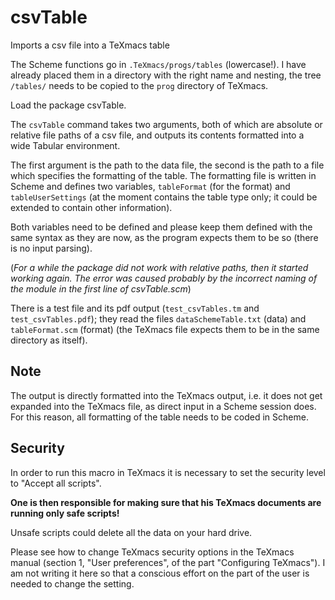 # csvTable
Imports a csv file into a TeXmacs table

The Scheme functions go in `.TeXmacs/progs/tables` (lowercase!). I have already placed them in a directory with the right name and nesting, the tree `/tables/` needs to be copied to the `prog` directory of TeXmacs.

Load the package csvTable.

The `csvTable` command takes two arguments, both of which are absolute or relative file paths of a csv file, and outputs its contents formatted into a wide Tabular environment.

The first argument is the path to the data file, the second is the path to a file which specifies the formatting of the table.
The formatting file is written in Scheme and defines two variables, `tableFormat` (for the format) and `tableUserSettings` (at the moment contains the table type only; it could be extended to contain other information).

Both variables need to be defined and please keep them defined with the same syntax as they are now, as the program expects them to be so (there is no input parsing).

(*For a while the package did not work with relative paths, then it started working again. The error was caused probably by the incorrect naming of the module in the first line of csvTable.scm*) 

There is a test file and its pdf output (`test_csvTables.tm` and `test_csvTables.pdf`); they read the files `dataSchemeTable.txt` (data) and `tableFormat.scm` (format) (the TeXmacs file expects them to be in the same directory as itself).

## Note

The output is directly formatted into the TeXmacs output, i.e. it does not get expanded into the TeXmacs file, as direct input in a Scheme session does. For this reason, all formatting of the table needs to be coded in Scheme.

## Security

In order to run this macro in TeXmacs it is necessary to set the security level to "Accept all scripts".

**One is then responsible for making sure that his TeXmacs documents are running only safe scripts!** 

Unsafe scripts could delete all the data on your hard drive.

Please see how to change TeXmacs security options in the TeXmacs manual (section 1, "User preferences", of the part "Configuring TeXmacs"). I am not writing it here so that a conscious effort on the part of the user is needed to change the setting.
